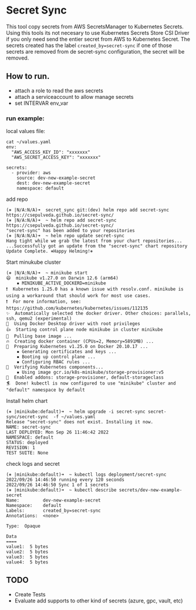 # Secret Sync
This tool copy secrets from AWS SecretsManager to Kubernetes Secrets.
Using this tools its not necesary to use Kubernetes Secrets Store CSI Driver if you only need send the entier secret from AWS to Kubernetes Secret.
The secrets created has the label `created_by=secret-sync` if one of those secrets are removed from de secret-sync configuration, the secret will be removed.

## How to run.
* attach a role to read the aws secrets
* attach a serviceaccount to allow manage secrets
* set INTERVAR env_var

### run example:
local values file:
```
cat ~/values.yaml
env:
  "AWS_ACCESS_KEY_ID": "xxxxxxx"
  "AWS_SECRET_ACCESS_KEY": "xxxxxxx"

secrets:
  - provider: aws
    source: dev-new-example-secret
    dest: dev-new-example-secret
    namespace: default
```

add repo
```
(⎈ |N/A:N/A)➜  secret_sync git:(dev) helm repo add secret-sync https://csepulveda.github.io/secret-sync/  
(⎈ |N/A:N/A)➜  ~ helm repo add secret-sync https://csepulveda.github.io/secret-sync/
"secret-sync" has been added to your repositories
(⎈ |N/A:N/A)➜  ~ helm repo update secret-sync                                       
Hang tight while we grab the latest from your chart repositories...
...Successfully got an update from the "secret-sync" chart repository
Update Complete. ⎈Happy Helming!⎈
```
Start minukube cluster
```
(⎈ |N/A:N/A)➜  ~ minikube start       
😄  minikube v1.27.0 on Darwin 12.6 (arm64)
    ▪ MINIKUBE_ACTIVE_DOCKERD=minikube
❗  Kubernetes 1.25.0 has a known issue with resolv.conf. minikube is using a workaround that should work for most use cases.
❗  For more information, see: https://github.com/kubernetes/kubernetes/issues/112135
✨  Automatically selected the docker driver. Other choices: parallels, ssh, qemu2 (experimental)
📌  Using Docker Desktop driver with root privileges
👍  Starting control plane node minikube in cluster minikube
🚜  Pulling base image ...
🔥  Creating docker container (CPUs=2, Memory=5891MB) ...
🐳  Preparing Kubernetes v1.25.0 on Docker 20.10.17 ...
    ▪ Generating certificates and keys ...
    ▪ Booting up control plane ...
    ▪ Configuring RBAC rules ...
🔎  Verifying Kubernetes components...
    ▪ Using image gcr.io/k8s-minikube/storage-provisioner:v5
🌟  Enabled addons: storage-provisioner, default-storageclass
🏄  Done! kubectl is now configured to use "minikube" cluster and "default" namespace by default
```
Install helm chart
```                                             
(⎈ |minikube:default)➜  ~ helm upgrade -i secret-sync secret-sync/secret-sync  -f ~/values.yaml
Release "secret-sync" does not exist. Installing it now.
NAME: secret-sync
LAST DEPLOYED: Mon Sep 26 11:46:42 2022
NAMESPACE: default
STATUS: deployed
REVISION: 1
TEST SUITE: None
```

check logs and secret
```
(⎈ |minikube:default)➜  ~ kubectl logs deployment/secret-sync  
2022/09/26 14:46:50 running every 120 seconds
2022/09/26 14:46:50 Sync 1 of 1 secrets
(⎈ |minikube:default)➜  ~ kubectl describe secrets/dev-new-example-secret                      
Name:         dev-new-example-secret
Namespace:    default
Labels:       created_by=secret-sync
Annotations:  <none>

Type:  Opaque

Data
====
value1:  5 bytes
value2:  5 bytes
value3:  5 bytes
value4:  5 bytes
```


## TODO
* Create Tests
* Evaluate add supports to other kind of secrets (azure, gpc, vault, etc)